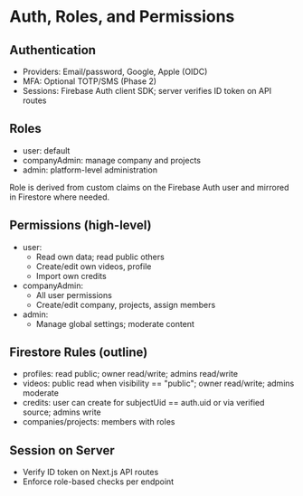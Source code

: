 # Auth, Roles, and Permissions

## Authentication
- Providers: Email/password, Google, Apple (OIDC)
- MFA: Optional TOTP/SMS (Phase 2)
- Sessions: Firebase Auth client SDK; server verifies ID token on API routes

## Roles
- user: default
- companyAdmin: manage company and projects
- admin: platform-level administration

Role is derived from custom claims on the Firebase Auth user and mirrored in Firestore where needed.

## Permissions (high-level)
- user:
  - Read own data; read public others
  - Create/edit own videos, profile
  - Import own credits
- companyAdmin:
  - All user permissions
  - Create/edit company, projects, assign members
- admin:
  - Manage global settings; moderate content

## Firestore Rules (outline)
- profiles: read public; owner read/write; admins read/write
- videos: public read when visibility == "public"; owner read/write; admins moderate
- credits: user can create for subjectUid == auth.uid or via verified source; admins write
- companies/projects: members with roles

## Session on Server
- Verify ID token on Next.js API routes
- Enforce role-based checks per endpoint
